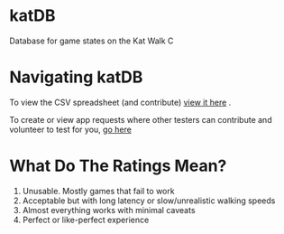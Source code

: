 # katDB
Database for game states on the Kat Walk C

# Navigating katDB

To view the CSV spreadsheet (and contribute) <a href="https://github.com/dokterkats/katDB/blob/main/List.csv">view it here</a>
.

To create or view app requests where other testers can contribute and volunteer to test for you, <a href="https://github.com/dokterkats/katDB/blob/main/requests.csv">go here</a>

# What Do The Ratings Mean?
1. Unusable. Mostly games that fail to work
2. Acceptable but with long latency or slow/unrealistic walking speeds
3. Almost everything works with minimal caveats
4. Perfect or like-perfect experience
